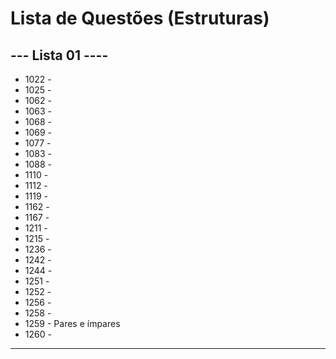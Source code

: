 
# Lista de Questões (Estruturas)

## --- Lista 01 ----

* 1022 - 
* 1025 - 
* 1062 - 
* 1063 - 
* 1068 - 
* 1069 - 
* 1077 - 
* 1083 - 
* 1088 - 
* 1110 - 
* 1112 - 
* 1119 - 
* 1162 - 
* 1167 - 
* 1211 - 
* 1215 - 
* 1236 - 
* 1242 - 
* 1244 - 
* 1251 - 
* 1252 - 
* 1256 - 
* 1258 - 
* 1259 - Pares e ímpares
* 1260 - 
---